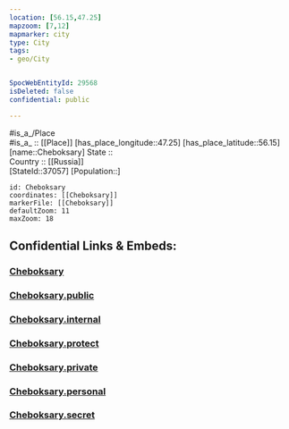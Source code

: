 ```yaml
---
location: [56.15,47.25] 
mapzoom: [7,12] 
mapmarker: city 
type: City
tags:
- geo/City


SpocWebEntityId: 29568
isDeleted: false
confidential: public

---
```

#is_a_/Place  
#is_a_ :: [[Place]] 
[has_place_longitude::47.25] 
[has_place_latitude::56.15] 
[name::Cheboksary] 
State ::  
Country :: [[Russia]]  
[StateId::37057] 
[Population::] 



```leaflet
id: Cheboksary
coordinates: [[Cheboksary]] 
markerFile: [[Cheboksary]] 
defaultZoom: 11 
maxZoom: 18
```


## Confidential Links & Embeds: 

### [Cheboksary](/_Standards/Earth/Continent/Europe/Europe~East/Russia/Russia~Volga/Chuvash~Republic/City/Cheboksary.md) 

### [Cheboksary.public](/_public/Earth/Continent/Europe/Europe~East/Russia/Russia~Volga/Chuvash~Republic/City/Cheboksary.public.md) 

### [Cheboksary.internal](/_internal/Earth/Continent/Europe/Europe~East/Russia/Russia~Volga/Chuvash~Republic/City/Cheboksary.internal.md) 

### [Cheboksary.protect](/_protect/Earth/Continent/Europe/Europe~East/Russia/Russia~Volga/Chuvash~Republic/City/Cheboksary.protect.md) 

### [Cheboksary.private](/_private/Earth/Continent/Europe/Europe~East/Russia/Russia~Volga/Chuvash~Republic/City/Cheboksary.private.md) 

### [Cheboksary.personal](/_personal/Earth/Continent/Europe/Europe~East/Russia/Russia~Volga/Chuvash~Republic/City/Cheboksary.personal.md) 

### [Cheboksary.secret](/_secret/Earth/Continent/Europe/Europe~East/Russia/Russia~Volga/Chuvash~Republic/City/Cheboksary.secret.md)

